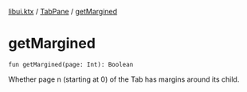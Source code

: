 [libui.ktx](../README.md) / [TabPane](README.md) / [getMargined](get-margined.md)

# getMargined

`fun getMargined(page: Int): Boolean`

Whether page n (starting at 0) of the Tab has margins around its child.

